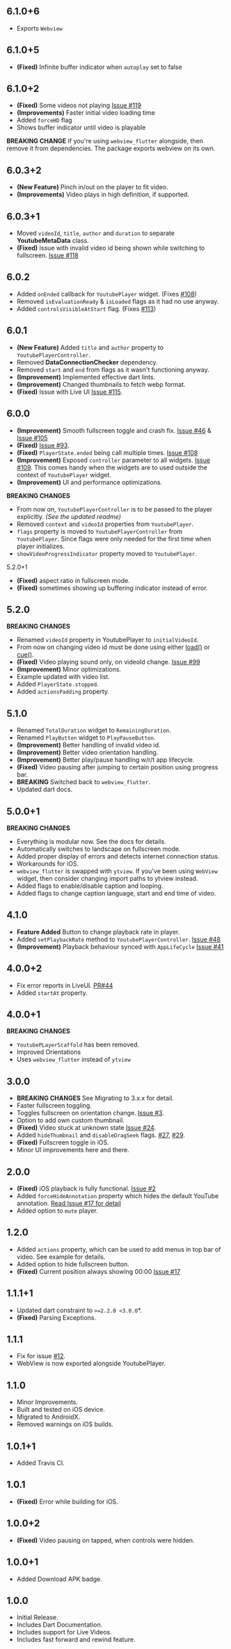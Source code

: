 ## 6.1.0+6
* Exports `Webview`

## 6.1.0+5
* **(Fixed)** Infinite buffer indicator when `autoplay` set to false

## 6.1.0+2
* **(Fixed)** Some videos not playing [Issue #119](https://github.com/sarbagyastha/youtube_player_flutter/issues/119)
* **(Improvements)** Faster initial video loading time
* Added `forceHD` flag
* Shows buffer indicator until video is playable

**BREAKING CHANGE**
If you're using `webview_flutter` alongside, then remove it from dependencies. The package exports webview on its own.

## 6.0.3+2
* **(New Feature)** Pinch in/out on the player to fit video.
* **(Improvements)** Video plays in high definition, if supported.

## 6.0.3+1
* Moved `videoId`, `title`, `author` and `duration` to separate **YoutubeMetaData** class.
* **(Fixed)** Issue with invalid video id being shown while switching to fullscreen. [Issue #118](https://github.com/sarbagyastha/youtube_player_flutter/issues/118)

## 6.0.2
* Added `onEnded` callback for `YoutubePlayer` widget. (Fixes [#108](https://github.com/sarbagyastha/youtube_player_flutter/issues/108))
* Removed `isEvaluationReady` & `isLoaded` flags as it had no use anyway.
* Added `controlsVisibleAtStart` flag. (Fixes [#113](https://github.com/sarbagyastha/youtube_player_flutter/issues/113))

## 6.0.1
* **(New Feature)** Added `title` and `author` property to `YoutubePlayerController`.
* Removed **DataConnectionChecker** dependency.
* Removed `start` and `end` from flags as it wasn't functioning anyway.
* **(Improvement)** Implemented effective dart lints.
* **(Improvement)** Changed thumbnails to fetch webp format.
* **(Fixed)** Issue with Live UI [Issue #115](https://github.com/sarbagyastha/youtube_player_flutter/issues/115).

## 6.0.0
* **(Improvement)** Smooth fullscreen toggle and crash fix. [Issue #46](https://github.com/sarbagyastha/youtube_player_flutter/issues/46) & [Issue #105](https://github.com/sarbagyastha/youtube_player_flutter/issues/105)
* **(Fixed)** [Issue #93](https://github.com/sarbagyastha/youtube_player_flutter/issues/93).
* **(Fixed)** `PlayerState.ended` being call multiple times. [Issue #108](https://github.com/sarbagyastha/youtube_player_flutter/issues/108)
* **(Improvement)** Exposed `controller` parameter to all widgets. [Issue #109](https://github.com/sarbagyastha/youtube_player_flutter/issues/109). This comes handy when the widgets are to used outside the context of `YoutubePlayer` widget.
* **(Improvement)** UI and performance optimizations.

**BREAKING CHANGES**

* From now on, `YoutubePlayerController` is to be passed to the player explicitly. *(See the updated readme)*
* Removed `context` and `videoId` properties from `YoutubePlayer`.
* `flags` property is moved to `YoutubePlayerController` from `YoutubePlayer`. 
Since flags were only needed for the first time when player initializes.
* `showVideoProgressIndicator` property moved to `YoutubePlayer`.

5.2.0+1
* **(Fixed)** aspect ratio in fullscreen mode.
* **(Fixed)** sometimes showing up buffering indicator instead of error.

## 5.2.0
**BREAKING CHANGES**
* Renamed `videoId` property in YoutubePlayer to `initialVideoId`. 
* From now on changing video id must be done using either [load()](https://pub.dev/documentation/youtube_player_flutter/latest/youtube_player_flutter/YoutubePlayerController/load.html) or [cue()](https://pub.dev/documentation/youtube_player_flutter/latest/youtube_player_flutter/YoutubePlayerController/cue.html).
* **(Fixed)** Video playing sound only, on videoId change. [Issue #99](https://github.com/sarbagyastha/youtube_player_flutter/issues/99)
* **(Improvement)** Minor optimizations.
* Example updated with video list.
* Added `PlayerState.stopped`.
* Added `actionsPadding` property.

## 5.1.0
* Renamed `TotalDuration` widget to `RemainingDuration`.
* Renamed `PlayButton` widget to `PlayPauseButton`.
* **(Improvement)** Better handling of invalid video id.
* **(Improvement)** Better video orientation handling.
* **(Improvement)** Better play/pause handling w/r/t app lifecycle.
* **(Fixed)** Video pausing after jumping to certain position using progress bar.
* **BREAKING** Switched back to `webview_flutter`.
* Updated dart docs.

## 5.0.0+1
**BREAKING CHANGES**
* Everything is modular now. See the docs for details.
* Automatically switches to landscape on fullscreen mode.
* Added proper display of errors and detects internet connection status.
* Workarounds for iOS.
* `webview_flutter` is swapped with `ytview`. If you've been using `WebView` widget, then consider changing import paths to ytview instead.
* Added flags to enable/disable caption and looping.
* Added flags to change caption language, start and end time of video.

## 4.1.0
* **Feature Added** Button to change playback rate in player.
* Added `setPlaybackRate` method to `YoutubePlayerController`. [Issue #48](https://github.com/sarbagyastha/youtube_player_flutter/issues/48) 
* **(Improvement)** Playback behaviour synced with `AppLifeCycle` [Issue #41](https://github.com/sarbagyastha/youtube_player_flutter/issues/41) 

## 4.0.0+2
* Fix error reports in LiveUI. [PR#44](https://github.com/sarbagyastha/youtube_player_flutter/pull/44)
* Added `startAt` property.

## 4.0.0+1
**BREAKING CHANGES** 
* `YoutubePLayerScaffold` has been removed.
* Improved Orientations
* Uses `webview_flutter` instead of `ytview`


## 3.0.0
* **BREAKING CHANGES** See Migrating to 3.x.x for detail.
* Faster fullscreen toggling. 
* Toggles fullscreen on orientation change. [Issue #3](https://github.com/sarbagyastha/youtube_player_flutter/issues/3).
* Option to add own custom thumbnail.
* **(Fixed)** Video stuck at unknown state [Issue #24](https://github.com/sarbagyastha/youtube_player_flutter/issues/24).
* Added `hideThumbnail` and `disableDragSeek` flags. [#27](https://github.com/sarbagyastha/youtube_player_flutter/issues/27), [#29](https://github.com/sarbagyastha/youtube_player_flutter/issues/29).
* **(Fixed)** Fullscreen toggle in iOS.
* Minor UI improvements here and there.


## 2.0.0
* **(Fixed)** iOS playback is fully functional. [Issue #2](https://github.com/sarbagyastha/youtube_player_flutter/issues/2)
* Added `forceHideAnnotation` property which hides the default YouTube annotation. [Read Issue #17 for detail](https://github.com/sarbagyastha/youtube_player_flutter/issues/14)
* Added option to `mute` player.

## 1.2.0
* Added `actions` property, which can be used to add menus in top bar of video. See example for details.
* Added option to hide fullscreen button. 
* **(Fixed)** Current position always showing 00:00 [Issue #17](https://github.com/sarbagyastha/youtube_player_flutter/issues/17)

## 1.1.1+1
* Updated dart constraint to `>=2.2.0 <3.0.0`*. 
* **(Fixed)** Parsing Exceptions.

## 1.1.1
* Fix for issue
  [#12](https://github.com/sarbagyastha/youtube_player_flutter/issues/12).
* WebView is now exported alongside YoutubePlayer.

## 1.1.0
* Minor Improvements.
* Built and tested on iOS device.
* Migrated to AndroidX.
* Removed warnings on iOS builds.

## 1.0.1+1
* Added Travis CI.

## 1.0.1
* **(Fixed)** Error while building for iOS.

## 1.0.0+2
* **(Fixed)** Video pausing on tapped, when controls were hidden.

## 1.0.0+1
* Added Download APK badge.

## 1.0.0
* Initial Release.
* Includes Dart Documentation.
* Includes support for Live Videos.
* Includes fast forward and rewind feature.
